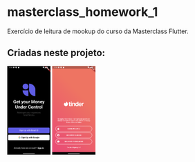 # masterclass_homework_1

Exercício de leitura de mookup do curso da Masterclass Flutter.

## Criadas neste projeto:

<img src="./screen1.png" width="100">
<img src="./tinder.png" width="100">
